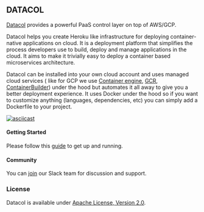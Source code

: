 ## DATACOL

[Datacol](https://www.datacol.io) provides a powerful PaaS control layer on top of AWS/GCP. 

Datacol helps you create Heroku like infrastructure for deploying container-native applications on cloud. It is a deployment platform that simplifies the process developers use to build, deploy and manage applications in the cloud. It aims to make it trivially easy to deploy a container based microservices architecture.

Datacol can be installed into your own cloud account and uses managed cloud services ( like for GCP we use [Container engine](https://cloud.google.com/container-engine/), [GCR](https://cloud.google.com/container-registry/), [ContainerBuilder](https://cloud.google.com/container-builder/)) under the hood but automates it all away to give you a better deployment experience. It uses Docker under the hood so if you want to customize anything (languages, dependencies, etc) you can simply add a Dockerfile to your project.

[![asciicast](https://asciinema.org/a/114966.png)](https://asciinema.org/a/114966)

#### Getting Started

Please follow this [guide](https://www.datacol.io/docs/getting-started/) to get up and running.

#### Community

You can [join](https://slackpass.io/datacol) our Slack team for discussion and support.


### License

Datacol is available under [Apache License, Version 2.0](https://www.apache.org/licenses/LICENSE-2.0).